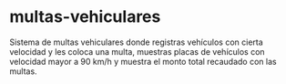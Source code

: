 # multas-vehiculares
Sistema de multas vehiculares donde registras vehículos con cierta velocidad y les coloca una multa, muestras placas de vehículos con velocidad mayor a 90 km/h y muestra el monto total recaudado con las multas.
